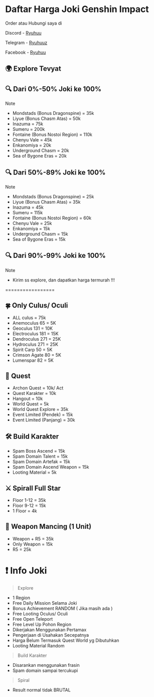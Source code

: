 # Daftar Harga Joki Genshin Impact
Order atau Hubungi saya di

Discord - [Ryuhuu](<https://discordapp.com/users/1027790097699045427>)

Telegram - [Ryuhuuz](<https://t.me/Ryuhuuz>)

Facebook - [Ryuhuu](<https://www.facebook.com/profile.php?id=61557697891306&mibextid=ZbWKwL>)

## 🌍 Explore Tevyat

 ## 🔍 Dari 0%-50% Joki ke 100%
> [!NOTE]
>  - Mondstads (Bonus Dragonspine) = 35k
>  - Liyue (Bonus Chasm Atas) = 50k
>  - Inazuma = 75k
>  - Sumeru = 200k
>  - Fontaine (Bonus Nostoi Region) = 110k
>  - Chenyu Vale = 45k
>  - Enkanomiya = 20k
>  - Underground Chasm = 20k
>  - Sea of Bygone Eras = 20k

 ## 🔍 Dari 50%-89% Joki ke 100%
> [!NOTE]
> - Mondstads (Bonus Dragonspine) = 25k
> - Liyue (Bonus Chasm Atas) = 35k
> - Inazuma = 45k
> - Sumeru = 115k
> - Fontaine (Bonus Nostoi Region) = 60k
> - Chenyu Vale = 25k
> - Enkanomiya = 15k
> - Underground Chasm = 15k
> - Sea of Bygone Eras = 15k

 ## 🔍 Dari 90%-99% Joki ke 100%
> [!NOTE]
>  - Kirim ss explore, dan dapatkan harga termurah !!!

=================
## 🍀 Only Culus/ Oculi
- ALL culus = 75k
- Anemoculus 65 = 5K
- Geoculus 131 = 10K
- Electroculus 181 = 15K
- Dendroculus 271 = 25K
- Hydroculus 271 = 25K
- Spirit Carp 50 = 5K
- Crimson Agate 80 = 5K
- Lumenspar 82 =  5K

## 🌻 Quest
 - Archon Quest = 10k/ Act
 - Quest Karakter = 10k
 - Hangout = 10k
 - World Quest = 5k
 - World Quest Explore = 35k
 - Event Limited (Pendek) = 15k
 - Event Limited (Panjang) = 30k

## 🛠 Build Karakter
-  Spam Boss Ascend = 15k
-  Spam  Domain Talent = 15k
-  Spam Domain Artefak = 15k
-  Spam  Domain Ascend Weapon = 15k
-  Looting Material = 5k

## ⚔ Spirall Full Star
- Floor 1-12 = 35k
- Floor 9-12 = 15k
- 1 Floor = 4k

## 🎣 Weapon Mancing (1 Unit)
- Weapon + R5 = 35k
- Only Weapon = 15k
- R5 = 25k

# ❗ Info Joki 
> Explore
- 1 Region
- Free Daily Mission Selama Joki
- Bonus Achievement RANDOM ( Jika masih ada )
- Free Looting Oculus/ Oculi
- Free Open Teleport
- Free Level Up Pohon Region
- Dikerjakan Menggunakan Pertamax
- Pengerjaan di Usahakan Secepatnya
- Harga Belum Termasuk Quest World yg Dibutuhkan
- Looting Material Random
> Build Karakter
- Disarankan menggunakan frasin
- Spam domain sampai tercukupi
> Spiral
- Result normal tidak BRUTAL
